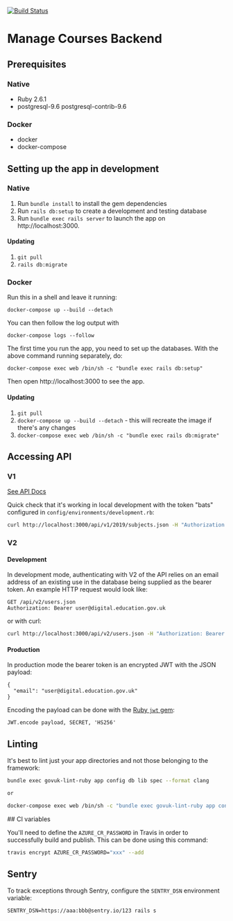 [![Build Status](https://travis-ci.org/DFE-Digital/manage-courses-backend.svg?branch=master)](https://travis-ci.org/DFE-Digital/manage-courses-backend)

# Manage Courses Backend

## Prerequisites

### Native

- Ruby 2.6.1
- postgresql-9.6 postgresql-contrib-9.6

### Docker

- docker
- docker-compose

## Setting up the app in development

### Native

1. Run `bundle install` to install the gem dependencies
2. Run `rails db:setup` to create a development and testing database
3. Run `bundle exec rails server` to launch the app on http://localhost:3000.

#### Updating

1. `git pull`
2. `rails db:migrate`

### Docker

Run this in a shell and leave it running:

```
docker-compose up --build --detach
```

You can then follow the log output with

```
docker-compose logs --follow
```

The first time you run the app, you need to set up the databases. With the above command running separately, do:

```
docker-compose exec web /bin/sh -c "bundle exec rails db:setup"
```

Then open http://localhost:3000 to see the app.

#### Updating

1. `git pull`
2. `docker-compose up --build --detach` - this will recreate the image if there's any changes
3. `docker-compose exec web /bin/sh -c "bundle exec rails db:migrate"`

## Accessing API

### V1

[See API Docs](https://github.com/DFE-Digital/manage-courses-backend/blob/master/docs/api.md)

Quick check that it's working in local development with the token "bats"
configured in `config/environments/development.rb`:

```bash
curl http://localhost:3000/api/v1/2019/subjects.json -H "Authorization: Bearer bats"
```

### V2

#### Development

In development mode, authenticating with V2 of the API relies on an email
address of an existing use in the database being supplied as the bearer token.
An example HTTP request would look like:

```
GET /api/v2/users.json
Authorization: Bearer user@digital.education.gov.uk
```

or with curl:

```bash
curl http://localhost:3000/api/v2/users.json -H "Authorization: Bearer user@digital.education.gov.uk"
```

#### Production

In production mode the bearer token is an encrypted JWT with the JSON payload:

```
{
  "email": "user@digital.education.gov.uk"
}
```

Encoding the payload can be done with the [Ruby `jwt` gem](https://github.com/jwt/ruby-jwt):

```
JWT.encode payload, SECRET, 'HS256'
```

## Linting

It's best to lint just your app directories and not those belonging to the framework:

```bash
bundle exec govuk-lint-ruby app config db lib spec --format clang

or

docker-compose exec web /bin/sh -c "bundle exec govuk-lint-ruby app config db lib spec Gemfile --format clang"
```

## CI variables

You'll need to define the `AZURE_CR_PASSWORD` in Travis in order to successfully build and publish. This can be done using this command:

```bash
travis encrypt AZURE_CR_PASSWORD="xxx" --add
```

## Sentry

To track exceptions through Sentry, configure the `SENTRY_DSN` environment variable:

```
SENTRY_DSN=https://aaa:bbb@sentry.io/123 rails s
```
